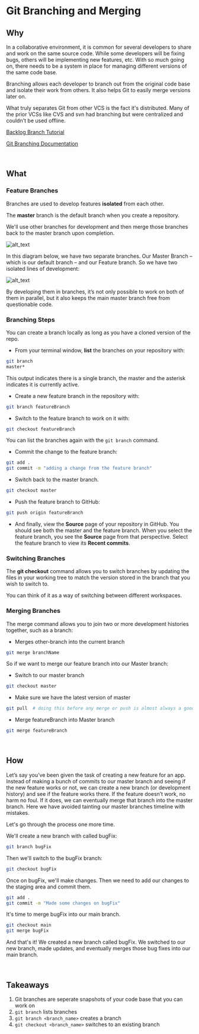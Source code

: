 # Git Branching and Merging

## Why

In a collaborative environment, it is common for several developers to share and work on the same source code. While some developers will be fixing bugs, others will be implementing new features, etc. With so much going on, there needs to be a system in place for managing different versions of the same code base.

Branching allows each developer to branch out from the original code base and isolate their work from others. It also helps Git to easily merge versions later on.

What truly separates Git from other VCS is the fact it's distributed. Many of the prior VCSs like CVS and svn had branching but were centralized and couldn't be used offline.

[Backlog Branch Tutorial](https://backlog.com/git-tutorial/using-branches/)

[Git Branching Documentation](https://git-scm.com/book/en/v2/Git-Branching-Branches-in-a-Nutshell)

<br>

## What

### Feature Branches

Branches are used to develop features **isolated** from each other.

The **master** branch is the default branch when you create a repository.

We'll use other branches for development and then merge those branches back to the master branch upon completion.

![alt_text](/assets/images/lectures/Git%20Branching%20and%20Merging/pic1.png)

In this diagram below, we have two separate branches. Our Master Branch – which is our default branch – and our Feature branch. So we have two isolated lines of development:

![alt_text](/assets/images/lectures/Git%20Branching%20and%20Merging/pic2.png)

By developing them in branches, it’s not only possible to work on both of them in parallel, but it also keeps the main master branch free from questionable code.

### Branching Steps

You can create a branch locally as long as you have a cloned version of the repo.

- From your terminal window, **list** the branches on your repository with:

```sh
git branch
master*
```

This output indicates there is a single branch, the master and the asterisk indicates it is currently active.

- Create a new feature branch in the repository with:

```sh
git branch featureBranch
```

- Switch to the feature branch to work on it with:

```sh
git checkout featureBranch
```

You can list the branches again with the `git branch` command.

- Commit the change to the feature branch:

```sh
git add .
git commit -m "adding a change from the feature branch"
```

- Switch back to the master branch.

```sh
git checkout master
```

- Push the feature branch to GitHub:

```sh
git push origin featureBranch
```

- And finally, view the **Source** page of your repository in GitHub. You should see both the master and the feature branch. When you select the feature branch, you see the **Source** page from that perspective. Select the feature branch to view its **Recent commits**.

### Switching Branches

The **git checkout** command allows you to switch branches by updating the files in your working tree to match the version stored in the branch that you wish to switch to.

You can think of it as a way of switching between different workspaces.

### Merging Branches

The merge command allows you to join two or more development histories together, such as a branch:

- Merges other-branch into the current branch

```sh
git merge branchName
```

So if we want to merge our feature branch into our Master branch:

- Switch to our master branch

```sh
git checkout master
```

- Make sure we have the latest version of master

```sh
git pull  # doing this before any merge or push is almost always a good idea
```

- Merge featureBranch into Master branch

```sh
git merge featureBranch
```

<br>

## How

Let’s say you’ve been given the task of creating a new feature for an app. Instead of making a bunch of commits to our master branch and seeing if the new feature works or not, we can create a new branch (or development history) and see if the feature works there. If the feature doesn’t work, no harm no foul. If it does, we can eventually merge that branch into the master branch. Here we have avoided tainting our master branches timeline with mistakes.

Let's go through the process one more time.

We'll create a new branch with called bugFix:

```sh
git branch bugFix
```

Then we'll switch to the bugFix branch:

```sh
git checkout bugFix
```

Once on bugFix, we'll make changes. Then we need to add our changes to the staging area and commit them.

```sh
git add .
git commit -m "Made some changes on bugFix"
```

It's time to merge bugFix into our main branch.

```sh
git checkout main
git merge bugFix
```

And that's it! We created a new branch called bugFix. We switched to our new branch, made updates, and eventually merges those bug fixes into our main branch.

<br>

## Takeaways

1. Git branches are seperate snapshots of your code base that you can work on
2. `git branch` lists branches
3. `git branch <branch_name>` creates a branch
4. `git checkout <branch_name>` switches to an existing branch

<br>
